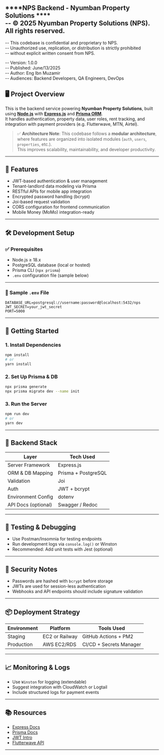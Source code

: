 ****NPS Backend - Nyumban Property Solutions ****  
--  © 2025 Nyumban Property Solutions (NPS). All rights reserved.  
--
--  This codebase is confidential and proprietary to NPS.  
--  Unauthorized use, replication, or distribution is strictly prohibited  
--  without explicit written consent from NPS.

--  Version: 1.0.0  
--  Published: June/13/2025  
--  Author: Eng Ibn Muzamir  
--  Audiences: Backend Developers, QA Engineers, DevOps

## 🖥️ Project Overview

This is the backend service powering **Nyumban Property Solutions**, built using [**Node.js**](https://nodejs.org/) with [**Express.js**](https://expressjs.com/) and [**Prisma ORM**](https://www.prisma.io/).  
It handles authentication, property data, user roles, rent tracking, and integration with payment providers (e.g. Flutterwave, MTN, Airtel).

> ✅ **Architecture Note**: This codebase follows a **modular architecture**, where features are organized into isolated modules (`auth`, `users`, `properties`, etc.).  
> This improves scalability, maintainability, and developer productivity.

---

## 📌 Features

- JWT-based authentication & user management
- Tenant-landlord data modeling via Prisma
- RESTful APIs for mobile app integration
- Encrypted password handling (bcrypt)
- Joi-based request validation
- CORS configuration for frontend communication
- Mobile Money (MoMo) integration-ready

---

## 🛠️ Development Setup

### ✅ Prerequisites

- Node.js ≥ 18.x
- PostgreSQL database (local or hosted)
- Prisma CLI (`npx prisma`)
- `.env` configuration file (sample below)

---

### 📁 Sample `.env` File

```env
DATABASE_URL=postgresql://username:password@localhost:5432/nps
JWT_SECRET=your_jwt_secret
PORT=5000
````

---

## 🚀 Getting Started

### 1. Install Dependencies

```bash
npm install
# or
yarn install
```

### 2. Set Up Prisma & DB

```bash
npx prisma generate
npx prisma migrate dev --name init
```

### 3. Run the Server

```bash
npm run dev
# or
yarn dev
```

---

## 🧩 Backend Stack

| Layer               | Tech Used           |
| ------------------- | ------------------- |
| Server Framework    | Express.js          |
| ORM & DB Mapping    | Prisma + PostgreSQL |
| Validation          | Joi                 |
| Auth                | JWT + bcrypt        |
| Environment Config  | dotenv              |
| API Docs (optional) | Swagger / Redoc     |

---

## 🧪 Testing & Debugging

* Use Postman/Insomnia for testing endpoints
* Run development logs via `console.log()` or Winston
* Recommended: Add unit tests with Jest (optional)

---

## 🔐 Security Notes

* Passwords are hashed with `bcrypt` before storage
* JWTs are used for session-less authentication
* Webhooks and API endpoints should include signature validation

---

## 📦 Deployment Strategy

| Environment | Platform       | Tools Used              |
| ----------- | -------------- | ----------------------- |
| Staging     | EC2 or Railway | GitHub Actions + PM2    |
| Production  | AWS EC2/RDS    | CI/CD + Secrets Manager |

---

## 📈 Monitoring & Logs

* Use `Winston` for logging (extendable)
* Suggest integration with CloudWatch or Logtail
* Include structured logs for payment events

---

## 📚 Resources

* [Express Docs](https://expressjs.com/)
* [Prisma Docs](https://www.prisma.io/docs)
* [JWT Intro](https://jwt.io/introduction/)
* [Flutterwave API](https://developer.flutterwave.com/)

---
